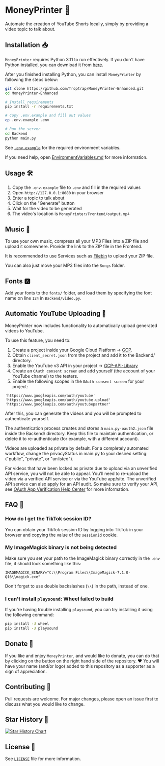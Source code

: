# MoneyPrinter 💸

Automate the creation of YouTube Shorts locally, simply by providing a video topic to talk about.



## Installation 📥

`MoneyPrinter` requires Python 3.11 to run effectively. If you don't have Python installed, you can download it from [here](https://www.python.org/downloads/).

After you finished installing Python, you can install `MoneyPrinter` by following the steps below:

```bash
git clone https://github.com/Troptrap/MoneyPrinter-Enhanced.git
cd MoneyPrinter-Enhanced

# Install requirements
pip install -r requirements.txt

# Copy .env.example and fill out values
cp .env.example .env

# Run the server
cd Backend
python main.py


```

See [`.env.example`](.env.example) for the required environment variables.

If you need help, open [EnvironmentVariables.md](EnvironmentVariables.md) for more information.

## Usage 🛠️

1. Copy the `.env.example` file to `.env` and fill in the required values
1. Open `http://127.0.0.1:8080` in your browser
1. Enter a topic to talk about
1. Click on the "Generate" button
1. Wait for the video to be generated
1. The video's location is `MoneyPrinter/Frontend/output.mp4`

## Music 🎵

To use your own music, compress all your MP3 Files into a ZIP file and upload it somewhere. Provide the link to the ZIP file in the Frontend.

It is recommended to use Services such as [Filebin](https://filebin.net) to upload your ZIP file.

You can also just move your MP3 files into the `Songs` folder.

## Fonts 🅰

Add your fonts to the `fonts/` folder, and load them by specifying the font name on line `124` in `Backend/video.py`.

## Automatic YouTube Uploading 🎥

MoneyPrinter now includes functionality to automatically upload generated videos to YouTube.

To use this feature, you need to:

1. Create a project inside your Google Cloud Platform -> [GCP](https://console.cloud.google.com/).
1. Obtain `client_secret.json` from the project and add it to the Backend/ directory.
1. Enable the YouTube v3 API in your project -> [GCP-API-Library](https://console.cloud.google.com/apis/library/youtube.googleapis.com)
1. Create an `OAuth consent screen` and add yourself (the account of your YouTube channel) to the testers.
1. Enable the following scopes in the `OAuth consent screen` for your project:

```
'https://www.googleapis.com/auth/youtube'
'https://www.googleapis.com/auth/youtube.upload'
'https://www.googleapis.com/auth/youtubepartner'
```

After this, you can generate the videos and you will be prompted to authenticate yourself.

The authentication process creates and stores a `main.py-oauth2.json` file inside the Backend/ directory. Keep this file to maintain authentication, or delete it to re-authenticate (for example, with a different account).

Videos are uploaded as private by default. For a completely automated workflow, change the privacyStatus in main.py to your desired setting ("public", "private", or "unlisted").

For videos that have been locked as private due to upload via an unverified API service, you will not be able to appeal. You’ll need to re-upload the video via a verified API service or via the YouTube app/site. The unverified API service can also apply for an API audit. So make sure to verify your API, see [OAuth App Verification Help Center](https://support.google.com/cloud/answer/13463073) for more information.

## FAQ 🤔

### How do I get the TikTok session ID?

You can obtain your TikTok session ID by logging into TikTok in your browser and copying the value of the `sessionid` cookie.

### My ImageMagick binary is not being detected

Make sure you set your path to the ImageMagick binary correctly in the `.env` file, it should look something like this:

```env
IMAGEMAGICK_BINARY="C:\\Program Files\\ImageMagick-7.1.0-Q16\\magick.exe"
```

Don't forget to use double backslashes (`\\`) in the path, instead of one.

### I can't install `playsound`: Wheel failed to build

If you're having trouble installing `playsound`, you can try installing it using the following command:

```bash
pip install -U wheel
pip install -U playsound
```

## Donate 🎁

If you like and enjoy `MoneyPrinter`, and would like to donate, you can do that by clicking on the button on the right hand side of the repository. ❤️
You will have your name (and/or logo) added to this repository as a supporter as a sign of appreciation.

## Contributing 🤝

Pull requests are welcome. For major changes, please open an issue first to discuss what you would like to change.

## Star History 🌟

[![Star History Chart](https://api.star-history.com/svg?repos=FujiwaraChoki/MoneyPrinter&type=Date)](https://star-history.com/#FujiwaraChoki/MoneyPrinter&Date)

## License 📝

See [`LICENSE`](LICENSE) file for more information.
